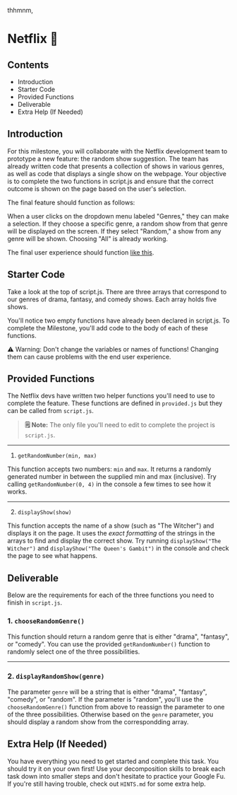 thhmnm,
# Netflix 🎥

## Contents
- Introduction
- Starter Code
- Provided Functions
- Deliverable
- Extra Help (If Needed)

## Introduction

For this milestone, you will collaborate with the Netflix development team to prototype a new feature: the random show suggestion. The team has already written code that presents a collection of shows in various genres, as well as code that displays a single show on the webpage. Your objective is to complete the two functions in script.js and ensure that the correct outcome is shown on the page based on the user's selection.

The final feature should function as follows:

When a user clicks on the dropdown menu labeled "Genres," they can make a selection. If they choose a specific genre, a random show from that genre will be displayed on the screen. If they select "Random," a show from any genre will be shown. Choosing "All" is already working.

The final user experience should function [like this](https://imgur.com/a/pQPkzI8).

## Starter Code

Take a look at the top of script.js. There are three arrays that correspond to our genres of drama, fantasy, and comedy shows. Each array holds five shows.

You'll notice two empty functions have already been declared in script.js. To complete the Milestone, you'll add code to the body of each of these functions.

⚠️ Warning: Don't change the variables or names of functions! Changing them can cause problems with the end user experience.


## Provided Functions
The Netflix devs have written two helper functions you'll need to use to complete the feature. These functions are defined in `provided.js` but they can be called from `script.js`. 

> **🗒 Note:** The only file you'll need to edit to complete the project is `script.js`.

<hr>

1. `getRandomNumber(min, max)`

This function accepts two numbers: `min` and `max`. It returns a randomly generated number in between the supplied min and max (inclusive). Try calling `getRandomNumber(0, 4)` in the console a few times to see how it works.
<hr>

2. `displayShow(show)`

This function accepts the name of a show (such as "The Witcher") and displays it on the page. It uses the _exact formatting_ of the strings in the arrays to find and display the correct show. Try running `displayShow("The Witcher")` and `displayShow("The Queen's Gambit")` in the console and check the page to see what happens.


## Deliverable

Below are the requirements for each of the three functions you need to finish in `script.js`. 

### 1. **`chooseRandomGenre()`**
 
This function should return a random genre that is either "drama", "fantasy", or "comedy". You can use the provided `getRandomNumber()` function to randomly select one of the three possibilities.

<hr>

### 2. **`displayRandomShow(genre)`**

The parameter `genre` will be a string that is either "drama", "fantasy", "comedy", or "random". If the parameter is "random", you'll use the `chooseRandomGenre()` function from above to reassign the parameter to one of the three possibilities. Otherwise based on the `genre` parameter, you should display a random show from the correspondding array. 


## Extra Help (If Needed)
You have everything you need to get started and complete this task. You should try it on your own first! Use your decomposition skills to break each task down into smaller steps and don't hesitate to practice your Google Fu. If you're still having trouble, check out `HINTS.md` for some extra help.
